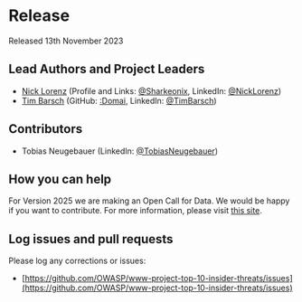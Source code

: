 # Release

Released 13th November 2023

## Lead Authors and Project Leaders

- [Nick Lorenz](mailto:nick.lorenz@owasp.org) (Profile and Links: [@Sharkeonix](http://sharkeonix.com), LinkedIn: [@NickLorenz](https://www.linkedin.com/in/nicklorenz))
- [Tim Barsch](mailto:tim.barsch@owasp.org) (GitHub: [:Domai](https://github.com/domai-tb), LinkedIn: [@TimBarsch](https://www.linkedin.com/in/domai-tb))

## Contributors

- Tobias Neugebauer (LinkedIn: [@TobiasNeugebauer](https://www.linkedin.com/in/tobiasneugebauer))

## How you can help

For Version 2025 we are making an Open Call for Data. We would be happy if you want to contribute.
For more information, please visit [this site](./INT_2023-Open_Call_for_Data.md).

## Log issues and pull requests

Please log any corrections or issues:

- [https://github.com/OWASP/www-project-top-10-insider-threats/issues](https://github.com/OWASP/www-project-top-10-insider-threats/issues)
